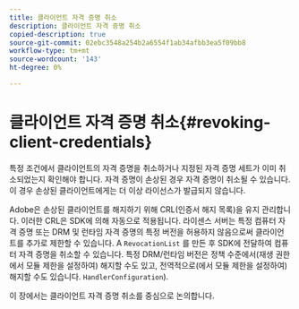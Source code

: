 ```yaml
---
title: 클라이언트 자격 증명 취소
description: 클라이언트 자격 증명 취소
copied-description: true
source-git-commit: 02ebc3548a254b2a6554f1ab34afbb3ea5f09bb8
workflow-type: tm+mt
source-wordcount: '143'
ht-degree: 0%

---
```


# 클라이언트 자격 증명 취소{#revoking-client-credentials}

특정 조건에서 클라이언트의 자격 증명을 취소하거나 지정된 자격 증명 세트가 이미 취소되었는지 확인해야 합니다. 자격 증명이 손상된 경우 자격 증명이 취소될 수 있습니다. 이 경우 손상된 클라이언트에게는 더 이상 라이선스가 발급되지 않습니다.

Adobe은 손상된 클라이언트를 해지하기 위해 CRL(인증서 해지 목록)을 유지 관리합니다. 이러한 CRL은 SDK에 의해 자동으로 적용됩니다. 라이센스 서버는 특정 컴퓨터 자격 증명 또는 DRM 및 런타임 자격 증명의 특정 버전을 허용하지 않음으로써 클라이언트를 추가로 제한할 수 있습니다. A `RevocationList` 를 만든 후 SDK에 전달하여 컴퓨터 자격 증명을 취소할 수 있습니다. 특정 DRM/런타임 버전은 정책 수준에서(재생 권한에서 모듈 제한을 설정하여) 해지할 수도 있고, 전역적으로(에서 모듈 제한을 설정하여) 해지할 수도 있습니다. `HandlerConfiguration`).

이 장에서는 클라이언트 자격 증명 취소를 중심으로 논의합니다.
